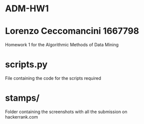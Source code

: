 # ADM-HW1
# Lorenzo Ceccomancini 1667798
Homework 1 for the Algorithmic Methods of Data Mining
# scripts.py
File containing the code for the scripts required
# stamps/
Folder containing the screenshots with all the submission on hackerrank.com
